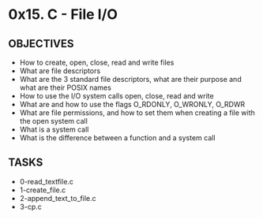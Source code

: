 # 0x15. C - File I/O

## OBJECTIVES
- How to create, open, close, read and write files
- What are file descriptors
- What are the 3 standard file descriptors, what are their purpose and what are their POSIX names
- How to use the I/O system calls open, close, read and write
- What are and how to use the flags O_RDONLY, O_WRONLY, O_RDWR
- What are file permissions, and how to set them when creating a file with the open system call
- What is a system call
- What is the difference between a function and a system call

## TASKS
- 0-read_textfile.c
- 1-create_file.c
- 2-append_text_to_file.c
- 3-cp.c
